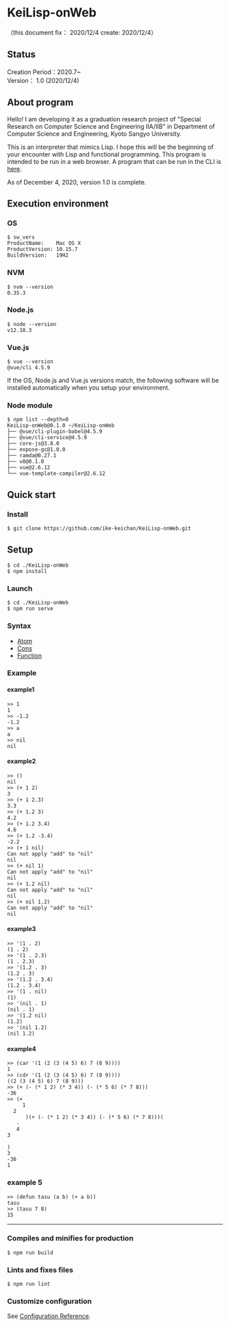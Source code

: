 # KeiLisp-onWeb
（this document fix： 2020/12/4 create: 2020/12/4）

## Status
Creation Period：2020.7~<br>
Version： 1.0 (2020/12/4)

## About program
Hello! I am developing it as a graduation research project of "Special Research on Computer Science and Engineering IIA/IIB" in Department of Computer Science and Engineering, Kyoto Sangyo University. 

This is an interpreter that mimics Lisp.
I hope this will be the beginning of your encounter with Lisp and functional programming.
This program is intended to be run in a web browser.
A program that can be run in the CLI is [here](https://github.com/ike-keichan/KeiLisp).

As of December 4, 2020, version 1.0 is complete.
## Execution environment
### OS
```
$ sw_vers
ProductName:	Mac OS X
ProductVersion:	10.15.7
BuildVersion:	19H2
```

### NVM
```
$ nvm --version
0.35.3
```

### Node.js
```
$ node --version
v12.18.3
```

### Vue.js
```
$ vue --version
@vue/cli 4.5.9
```

If the OS, Node.js and Vue.js versions match, the following software will be installed automatically when you setup your environment.

### Node module
```
$ npm list --depth=0
KeiLisp-onWeb@0.1.0 ~/KeiLisp-onWeb
├── @vue/cli-plugin-babel@4.5.9
├── @vue/cli-service@4.5.9
├── core-js@3.8.0
├── expose-gc@1.0.0
├── ramda@0.27.1
├── v8@0.1.0
├── vue@2.6.12
└── vue-template-compiler@2.6.12
```

## Quick start
### Install
```
$ git clone https://github.com/ike-keichan/KeiLisp-onWeb.git
```

## Setup
```
$ cd ./KeiLisp-onWeb
$ npm install
```

### Launch
```
$ cd ./KeiLisp-onWeb
$ npm run serve
```

### Syntax
+ [Atom](./README_Atom.md)
+ [Cons](./README_Cons.md)
+ [Function](./README_Function.md)

### Example
#### example1
```
>> 1
1
>> -1.2
-1.2
>> a
a
>> nil
nil
```

#### example2
```
>> ()
nil
>> (+ 1 2)
3
>> (+ 1 2.3)
3.3
>> (+ 1.2 3)
4.2
>> (+ 1.2 3.4)
4.6
>> (+ 1.2 -3.4)
-2.2
>> (+ 1 nil)
Can not apply "add" to "nil"
nil
>> (+ nil 1)
Can not apply "add" to "nil"
nil
>> (+ 1.2 nil)
Can not apply "add" to "nil"
nil
>> (+ nil 1.2)
Can not apply "add" to "nil"
nil

```

#### example3
```
>> '(1 . 2)
(1 . 2)
>> '(1 . 2.3)
(1 . 2.3)
>> '(1.2 . 3)
(1.2 . 3)
>> '(1.2 . 3.4)
(1.2 . 3.4)
>> '(1 . nil)
(1)
>> '(nil . 1)
(nil . 1)
>> '(1.2 nil)
(1.2)
>> '(nil 1.2)
(nil 1.2)
```

#### example4
```
>> (car '(1 (2 (3 (4 5) 6) 7 (8 9))))
1
>> (cdr '(1 (2 (3 (4 5) 6) 7 (8 9))))
((2 (3 (4 5) 6) 7 (8 9)))
>> (+ (- (* 1 2) (* 3 4)) (- (* 5 6) (* 7 8)))
-36
>> (+
     1
  2
      )(+ (- (* 1 2) (* 3 4)) (- (* 5 6) (* 7 8)))(
   -
   4
3

)
3
-36
1
```

### example 5
```
>> (defun tasu (a b) (+ a b))
tasu
>> (tasu 7 8)
15
```

---

### Compiles and minifies for production
```
$ npm run build
```

### Lints and fixes files
```
$ npm run lint
```

### Customize configuration
See [Configuration Reference](https://cli.vuejs.org/config/).
